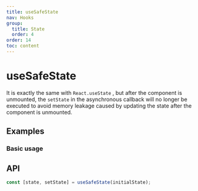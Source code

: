 ```yaml
---
title: useSafeState
nav: Hooks
group:
  title: State
  order: 4
order: 14
toc: content
---
```


# useSafeState

It is exactly the same with `React.useState` , but after the component is unmounted, the `setState` in the asynchronous callback will no longer be executed to avoid memory leakage caused by updating the state after the component is unmounted.

## Examples

### Basic usage

<code src="./demo/demo1.tsx"></code>

## API

```typescript
const [state, setState] = useSafeState(initialState);
```

